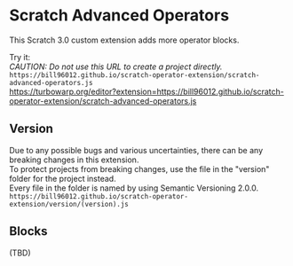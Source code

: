 # Scratch Advanced Operators

 This Scratch 3.0 custom extension adds more operator blocks.

 Try it:  
 *CAUTION: Do not use this URL to create a project directly.*  
 `https://bill96012.github.io/scratch-operator-extension/scratch-advanced-operators.js`  
 <https://turbowarp.org/editor?extension=https://bill96012.github.io/scratch-operator-extension/scratch-advanced-operators.js>

## Version

 Due to any possible bugs and various uncertainties, there can be any breaking changes in this extension.  
 To protect projects from breaking changes, use the file in the "version" folder for the project instead.  
 Every file in the folder is named by using Semantic Versioning 2.0.0.  
`https://bill96012.github.io/scratch-operator-extension/version/(version).js`

## Blocks

(TBD)
